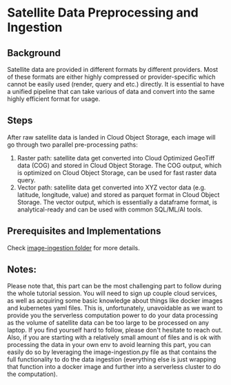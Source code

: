 # Satellite Data Preprocessing and Ingestion

## Background
Satellite data are provided in different formats by different providers. Most of these formats are either highly compressed or provider-specific which cannot be easily used (render, query and etc.) directly. It is essential to have a unified pipeline that can take various of data and convert into the same highly efficient format for usage.

## Steps

After raw satellite data is landed in Cloud Object Storage, each image will go through two parallel pre-processing paths:
1. Raster path: satellite data get converted into Cloud Optimized GeoTiff data (COG) and stored in Cloud Object Storage. The COG output, which is optimized on Cloud Object Storage, can be used for fast raster data query.
2. Vector path: satellite data get converted into XYZ vector data (e.g. latitude, longitude, value) and stored as parquet format in Cloud Object Storage. The vector output, which is essentially a dataframe format, is analytical-ready and can be used with common SQL/ML/AI tools.

## Prerequisites and Implementations
Check [image-ingestion folder](image-ingestion) for more details.

## Notes:
Please note that, this part can be the most challenging part to follow during the whole tutorial session. You will need to sign up couple cloud services, as well as acquiring some basic knowledge about things like docker images and kubernetes yaml files. This is, unfortunately, unavoidable as we want to provide you the serverless computation power to do your data processing as the volume of satellite data can be too large to be processed on any laptop. If you find yourself hard to follow, please don't hesitate to reach out.  Also, if you are starting with a relatively small amount of files and is ok with processing the data in your own env to avoid learning this part, you can easily do so by leveraging the image-ingestion.py file as that contains the full functionality to do the data ingestion (everything else is just wrapping that function into a docker image and further into a serverless cluster to do the computation). 
